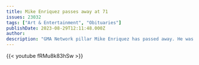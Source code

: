 ```yaml
---
title: Mike Enriquez passes away at 71
issues: 23032
tags: ["Art & Entertainment", "Obituaries"]
publishDate: 2023-08-29T12:11:48.000Z
author: 
description: "GMA Network pillar Mike Enriquez has passed away. He was 71 years old." 
---
```



{{< youtube fRMu8k83hSw >}}